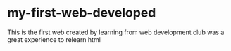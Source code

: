 # my-first-web-developed
This is the first web created by learning from web development club
was a great experience to relearn html 
